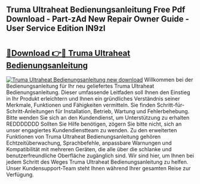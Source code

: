 ## Truma Ultraheat Bedienungsanleitung Free Pdf Download - Part-zAd New Repair Owner Guide - User Service Edition lN9zl

# <h2><a href="http://df4gem.blite.top/?on=Truma+Ultraheat+Bedienungsanleitung">🔗Download 👉🔴 Truma Ultraheat Bedienungsanleitung</a></h2>

[![Truma Ultraheat Bedienungsanleitung new download](https://i.imgur.com/lujVjoI.png)](http://df4gem.blite.top/?on=Truma+Ultraheat+Bedienungsanleitung)
Willkommen bei der Bedienungsanleitung für Ihr neu geliefertes Truma Ultraheat Bedienungsanleitung. Dieser umfassende Leitfaden soll Ihnen den Einstieg in Ihr Produkt erleichtern und Ihnen ein gründliches Verständnis seiner Merkmale, Funktionen und Fähigkeiten vermitteln. Sie finden Schritt-für-Schritt-Anleitungen für Installation, Betrieb, Wartung und Fehlerbehebung. Bitte wenden Sie sich an den Kundendienst, um Unterstützung zu erhalten REDDDDDDD Sollten Sie Hilfe benötigen, zögern Sie bitte nicht, sich an unser engagiertes Kundendienstteam zu wenden. Zu den erweiterten Funktionen von Truma Ultraheat Bedienungsanleitung gehören Echtzeitüberwachung, Sprachbefehle, anpassbare Warnungen und Kompatibilität mit mehreren Geräten, die alle über die schlanke und benutzerfreundliche Oberfläche zugänglich sind. Wir sind hier, um Ihnen bei jedem Schritt des Weges Truma Ultraheat Bedienungsanleitung zu helfen. Unser Kundensupport-Team steht Ihnen während Ihrer gesamten Reise zur Verfügung.
